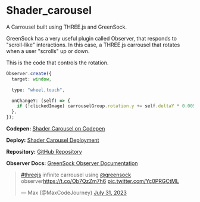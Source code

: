 # Shader_carousel

A Carrousel built using THREE.js and GreenSock.

GreenSock has a very useful plugin called Observer, that responds to "scroll-like" interactions.
In this case, a THREE.js carrousel that rotates when a user "scrolls" up or down.

This is the code that controls the rotation.

```ts
Observer.create({
  target: window,

  type: "wheel,touch",

  onChangeY: (self) => {
    if (!clickedImage) carrouselGroup.rotation.y += self.deltaY * 0.005;
  },
});
```

**Codepen:** [Shader Carousel on Codepen](https://codepen.io/maxrpark/pen/qBQLxqz)

**Deploy:** [Shader Carousel Deployment](https://shader-carousel.vercel.app/)

**Repository:** [GitHub Repository](https://github.com/maxrpark/shader_carousel/tree/main)

**Observer Docs:** [GreenSock Observer Documentation](https://greensock.com/docs/v3/Plugins/Observer)

<blockquote class="twitter-tweet"><p lang="en" dir="ltr"><a href="https://twitter.com/hashtag/threejs?src=hash&amp;ref_src=twsrc%5Etfw">#threejs</a> infinite carrousel using <a href="https://twitter.com/greensock?ref_src=twsrc%5Etfw">@greensock</a> observer<a href="https://t.co/Ob7QzZm7h6">https://t.co/Ob7QzZm7h6</a> <a href="https://t.co/Yc0PRGCtML">pic.twitter.com/Yc0PRGCtML</a></p>&mdash; Max (@MaxCodeJourney) <a href="https://twitter.com/MaxCodeJourney/status/1685967379522801664?ref_src=twsrc%5Etfw">July 31, 2023</a></blockquote> <script async src="https://platform.twitter.com/widgets.js" charset="utf-8"></script>
